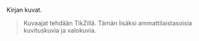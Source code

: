 ﻿Kirjan kuvat.

> Kuvaajat tehdään TikZillä. Tämän lisäksi ammattilaistasoisia kuvituskuvia ja valokuvia.
